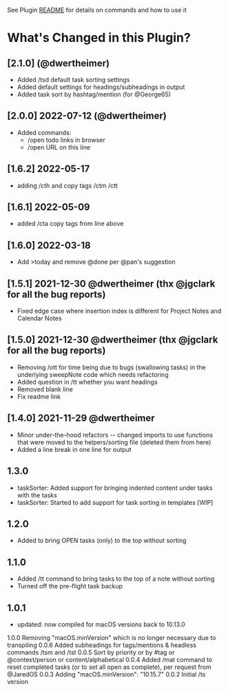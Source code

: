 See Plugin [README](https://github.com/NotePlan/plugins/blob/main/dwertheimer.TaskAutomations/readme.md) for details on commands and how to use it

# What's Changed in this Plugin?

## [2.1.0] (@dwertheimer)
- Added /tsd default task sorting settings
- Added default settings for headings/subheadings in output
- Added task sort by hashtag/mention (for @George65)

## [2.0.0] 2022-07-12 (@dwertheimer)
- Added commands:
  - /open todo links in browser
  - /open URL on this line

## [1.6.2] 2022-05-17
- adding /cth and copy tags /ctm /ctt

## [1.6.1] 2022-05-09
- added /cta copy tags from line above

## [1.6.0] 2022-03-18
- Add >today and remove @done per @pan's suggestion

## [1.5.1] 2021-12-30 @dwertheimer (thx @jgclark for all the bug reports)
- Fixed edge case where insertion index is different for Project Notes and Calendar Notes

## [1.5.0] 2021-12-30 @dwertheimer (thx @jgclark for all the bug reports)
- Removing /ott for time being due to bugs (swallowing tasks) in the underlying sweepNote code which needs refactoring
- Added question in /tt whether you want headings 
- Removed blank line
- Fix readme link

## [1.4.0] 2021-11-29 @dwertheimer
- Minor under-the-hood refactors -- changed imports to use functions that were moved to the helpers/sorting file (deleted them from here)
- Added a line break in one line for output

## 1.3.0
- taskSorter: Added support for bringing indented content under tasks with the tasks
- taskSorter: Started to add support for task sorting in templates [WIP]

## 1.2.0
- Added  to bring OPEN tasks (only) to the top without sorting

## 1.1.0
- Added /tt command to bring tasks to the top of a note without sorting
- Turned off the pre-flight task backup

## 1.0.1 
- updated: now compiled for macOS versions back to 10.13.0

1.0.0 Removing "macOS.minVersion" which is no longer necessary due to transpiling
0.0.6 Added subheadings for tags/mentions & headless commands /tsm and /tst
0.0.5 Sort by priority or by #tag or @context/person or content/alphabetical
0.0.4 Added /mat command to reset completed tasks (or to set all open as complete), per request from @JaredOS
0.0.3 Adding 	"macOS.minVersion": "10.15.7"
0.0.2 Initial /ts version